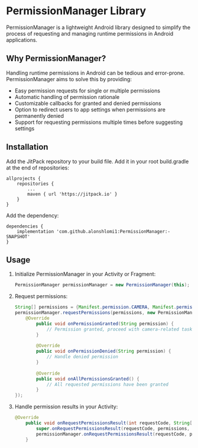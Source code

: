 # PermissionManager Library

PermissionManager is a lightweight Android library designed to simplify the process of requesting and managing runtime permissions in Android applications.

## Why PermissionManager?

Handling runtime permissions in Android can be tedious and error-prone. PermissionManager aims to solve this by providing:

- Easy permission requests for single or multiple permissions
- Automatic handling of permission rationale
- Customizable callbacks for granted and denied permissions
- Option to redirect users to app settings when permissions are permanently denied
- Support for requesting permissions multiple times before suggesting settings

## Installation

Add the JitPack repository to your build file. Add it in your root build.gradle at the end of repositories:

```
allprojects {
    repositories {
        ...
        maven { url 'https://jitpack.io' }
    }
}
```
Add the dependency:
```
dependencies {
    implementation 'com.github.alonshlomi1:PermissionManager:-SNAPSHOT'
}
```

## Usage
1. Initialize PermissionManager in your Activity or Fragment:
        
    ```java
    PermissionManager permissionManager = new PermissionManager(this);
    ```
2. Request permissions:
    
    ```java
    String[] permissions = {Manifest.permission.CAMERA, Manifest.permission.READ_EXTERNAL_STORAGE};
    permissionManager.requestPermissions(permissions, new PermissionManager.PermissionCallback() {
        @Override
            public void onPermissionGranted(String permission) {
                // Permission granted, proceed with camera-related tasks
            }
        
            @Override
            public void onPermissionDenied(String permission) {
                // Handle denied permission
            }
        
            @Override
            public void onAllPermissionsGranted() {
                // All requested permissions have been granted
            }
    });
    ```
3. Handle permission results in your Activity:

    ```java
    @Override
        public void onRequestPermissionsResult(int requestCode, String[] permissions, int[] grantResults) {
            super.onRequestPermissionsResult(requestCode, permissions, grantResults);
            permissionManager.onRequestPermissionsResult(requestCode, permissions, grantResults);
        }
    ```


